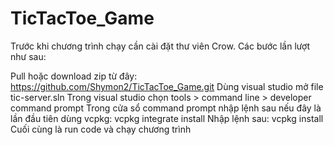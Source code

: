 # TicTacToe_Game

Trước khi chương trình chạy cần cài đặt thư viên Crow. Các bước lần lượt như sau:

Pull hoặc download zip từ đây: https://github.com/Shymon2/TicTacToe_Game.git
Dùng visual studio mở file tic-server.sln
Trong visual studio chọn tools > command line > developer command prompt
Trong cửa sổ command prompt nhập lệnh sau nếu đây là lần đầu tiên dùng vcpkg: vcpkg integrate install
Nhập lệnh sau: vcpkg install
Cuối cùng là run code và chạy chương trình
